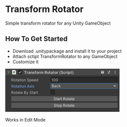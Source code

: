 # Transform Rotator

Simple transform rotator for any Unity GameObject

## How To Get Started

* Download .unitypackage and install it to your project
* Attach sctipt TransformRotator to any GameObject
* Customize it 
 <img src = "./screen.png">
 
 Works in Edit Mode
